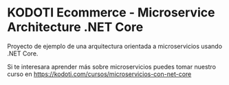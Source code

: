 # KODOTI Ecommerce - Microservice Architecture .NET Core
Proyecto de ejemplo de una arquitectura orientada a microservicios usando .NET Core.

Si te interesara aprender más sobre microservicios puedes tomar nuestro curso en
https://kodoti.com/cursos/microservicios-con-net-core
